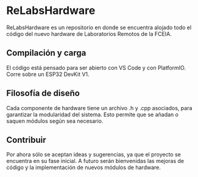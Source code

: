 # ReLabsHardware

ReLabsHardware es un repositorio en donde se encuentra alojado todo el código del nuevo hardware de Laboratorios Remotos de la FCEIA. 

## Compilación y carga

El código está pensado para ser abierto con VS Code y con PlatformIO. Corre sobre un ESP32 DevKit V1.

## Filosofía de diseño
Cada componente de hardware tiene un archivo .h y .cpp asociados, para garantizar la modularidad del sistema. Esto permite que se añadan o saquen módulos según sea necesario.

## Contribuir
Por ahora sólo se aceptan ideas y sugerencias, ya que el proyecto se encuentra en su fase inicial. A futuro serán bienvenidas las mejoras de código y la implementación de nuevos módulos de hardware.


